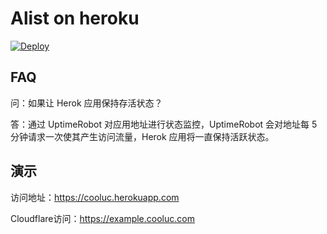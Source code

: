 # Alist on heroku

[![Deploy](https://www.herokucdn.com/deploy/button.png)](https://heroku.com/deploy)

## FAQ
问：如果让 Herok 应用保持存活状态？

答：通过 UptimeRobot 对应用地址进行状态监控，UptimeRobot 会对地址每 5 分钟请求一次使其产生访问流量，Herok 应用将一直保持活跃状态。

## 演示
访问地址：https://cooluc.herokuapp.com

Cloudflare访问：https://example.cooluc.com
